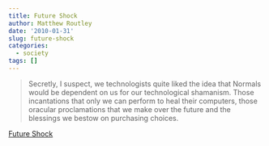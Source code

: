 ```yaml
---
title: Future Shock
author: Matthew Routley
date: '2010-01-31'
slug: future-shock
categories:
  - society
tags: []
---
```


> Secretly, I suspect, we technologists quite liked the idea that Normals would be dependent on us for our technological shamanism. Those incantations that only we can perform to heal their computers, those oracular proclamations that we make over the future and the blessings we bestow on purchasing choices.

<a href="http://speirs.org/blog/2010/1/29/future-shock.html">Future Shock</a>